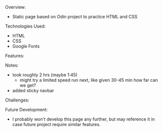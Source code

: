 Overview:

- Static page based on Odin project to practice HTML and CSS

Technologies Used:

- HTML
- CSS
- Google Fonts

Features:

Notes:

- took roughly 2 hrs (maybe 1:45)
  - might try a limited speed run next, like given 30-45 min how far can we get?
- added sticky navbar

Challenges:

Future Development:

- I probably won't develop this page any further, but may reference it in case future project require similar features.

